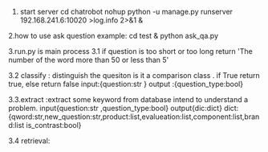 1. start server
cd chatrobot
nohup python -u manage.py runserver 192.168.241.6:10020 >log.info 2>&1 &

2.how to use ask question
example: cd test & python ask_qa.py

3.run.py is main process
3.1 if question is too short or too long  return 'The number of the word more than 50 or less than 5'

3.2 classify : distinguish  the quesiton is it a comparison class . if True return true, else return false
    input:{question:str } output :{question_type:bool}

3.3.extract :extract some keyword from database intend to understand a problem.
            input{question:str ,question_type:bool}
            output{dic:dict} dict:{qword:str,new_question:str,product:list,evalueation:list,component:list,brand:list
            is_contrast:bool}


3.4 retrieval:






